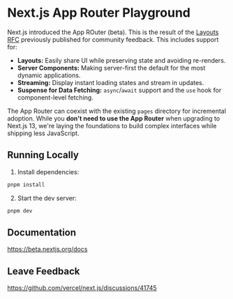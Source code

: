 # Next.js App Router Playground

Next.js introduced the App ROuter (beta). This is the result of the [Layouts RFC](https://nextjs.org/blog/layouts-rfc) previously published for community feedback. This includes support for:

- **Layouts:** Easily share UI while preserving state and avoiding re-renders.
- **Server Components:** Making server-first the default for the most dynamic applications.
- **Streaming:** Display instant loading states and stream in updates.
- **Suspense for Data Fetching:** `async`/`await` support and the `use` hook for component-level fetching.

The App Router can coexist with the existing `pages` directory for incremental adoption. While you **don't need to use the App Router** when upgrading to Next.js 13, we're laying the foundations to build complex interfaces while shipping less JavaScript.

## Running Locally

1. Install dependencies:

```sh
pnpm install
```

2. Start the dev server:

```sh
pnpm dev
```

## Documentation

https://beta.nextjs.org/docs

## Leave Feedback

https://github.com/vercel/next.js/discussions/41745
